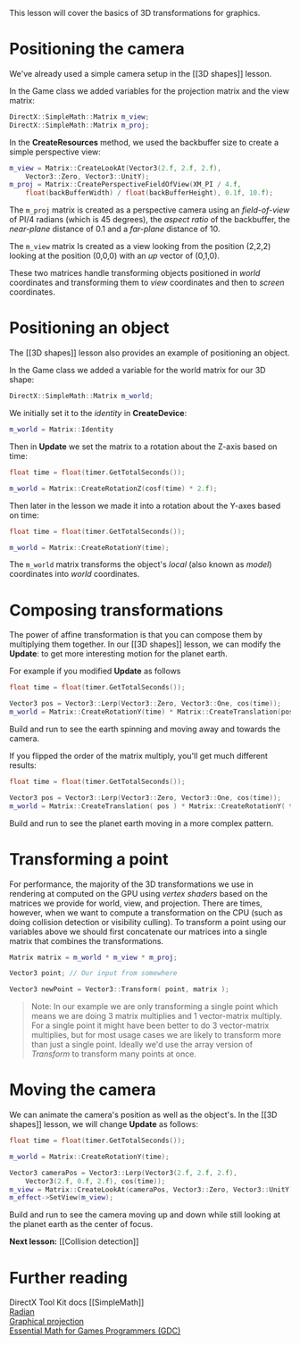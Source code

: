This lesson will cover the basics of 3D transformations for graphics.

# Positioning the camera
We've already used a simple camera setup in the [[3D shapes]] lesson.

In the Game class we added variables for the projection matrix and the view matrix:

```cpp
DirectX::SimpleMath::Matrix m_view;
DirectX::SimpleMath::Matrix m_proj;
```

In the **CreateResources** method, we used the backbuffer size to create a simple perspective view:

```cpp
m_view = Matrix::CreateLookAt(Vector3(2.f, 2.f, 2.f),
    Vector3::Zero, Vector3::UnitY);
m_proj = Matrix::CreatePerspectiveFieldOfView(XM_PI / 4.f,
    float(backBufferWidth) / float(backBufferHeight), 0.1f, 10.f);
```

The ``m_proj`` matrix is created as a perspective camera using an _field-of-view_ of PI/4 radians (which is 45 degrees), the _aspect ratio_ of the backbuffer, the _near-plane_ distance of 0.1 and a _far-plane_ distance of 10.

The ``m_view`` matrix Is created as a view looking from the position (2,2,2) looking at the position (0,0,0) with an _up_ vector of (0,1,0).

These two matrices handle transforming objects positioned in _world_ coordinates and transforming them to _view_ coordinates and then to _screen_ coordinates.

# Positioning an object

The [[3D shapes]] lesson also provides an example of positioning an object.

In the Game class we added a variable for the world matrix for our 3D shape:

```cpp
DirectX::SimpleMath::Matrix m_world;
```

We initially set it to the _identity_ in **CreateDevice**:

```cpp
m_world = Matrix::Identity
```

Then in **Update** we set the matrix to a rotation about the Z-axis based on time:

```cpp
float time = float(timer.GetTotalSeconds());

m_world = Matrix::CreateRotationZ(cosf(time) * 2.f);
```

Then later in the lesson we made it into a rotation about the Y-axes based on time:

```cpp
float time = float(timer.GetTotalSeconds());

m_world = Matrix::CreateRotationY(time);
````

The ``m_world`` matrix transforms the object's _local_ (also known as _model_) coordinates into _world_ coordinates.

# Composing transformations

The power of affine transformation is that you can compose them by multiplying them together. In our [[3D shapes]] lesson, we can modify the **Update**: to get more interesting motion for the planet earth.

For example if you modified **Update** as follows

```cpp
float time = float(timer.GetTotalSeconds());

Vector3 pos = Vector3::Lerp(Vector3::Zero, Vector3::One, cos(time));
m_world = Matrix::CreateRotationY(time) * Matrix::CreateTranslation(pos);
```

Build and run to see the earth spinning and moving away and towards the camera.

If you flipped the order of the matrix multiply, you'll get much different results:

```cpp
float time = float(timer.GetTotalSeconds());

Vector3 pos = Vector3::Lerp(Vector3::Zero, Vector3::One, cos(time));
m_world = Matrix::CreateTranslation( pos ) * Matrix::CreateRotationY( time);
```

Build and run to see the planet earth moving in a more complex pattern.

# Transforming a point

For performance, the majority of the 3D transformations we use in rendering at computed on the GPU using _vertex shaders_ based on the matrices we provide for world, view, and projection. There are times, however, when we want to compute a transformation on the CPU (such as doing collision detection or visibility culling). To transform a point using our variables above we should first concatenate our matrices into a single matrix that combines the transformations.

```cpp
Matrix matrix = m_world * m_view * m_proj;

Vector3 point; // Our input from somewhere

Vector3 newPoint = Vector3::Transform( point, matrix );
```

> Note: In our example we are only transforming a single point which means we are doing 3 matrix multiplies and 1 vector-matrix multiply. For a single point it might have been better to do 3 vector-matrix multiplies, but for most usage cases we are likely to transform more than just a single point. Ideally we'd use the array version of *Transform* to transform many points at once.

# Moving the camera
We can animate the camera's position as well as the object's. In the [[3D shapes]] lesson, we will change **Update** as follows:

```cpp
float time = float(timer.GetTotalSeconds());

m_world = Matrix::CreateRotationY(time);

Vector3 cameraPos = Vector3::Lerp(Vector3(2.f, 2.f, 2.f),
    Vector3(2.f, 0.f, 2.f), cos(time));
m_view = Matrix::CreateLookAt(cameraPos, Vector3::Zero, Vector3::UnitY);
m_effect->SetView(m_view);
```

Build and run to see the camera moving up and down while still looking at the planet earth as the center of focus.

**Next lesson:** [[Collision detection]]

# Further reading

DirectX Tool Kit docs [[SimpleMath]]  
[Radian](http://en.wikipedia.org/wiki/Radian)  
[Graphical projection](http://en.wikipedia.org/wiki/Graphical_projection)  
[Essential Math for Games Programmers (GDC)](http://www.essentialmath.com/)
